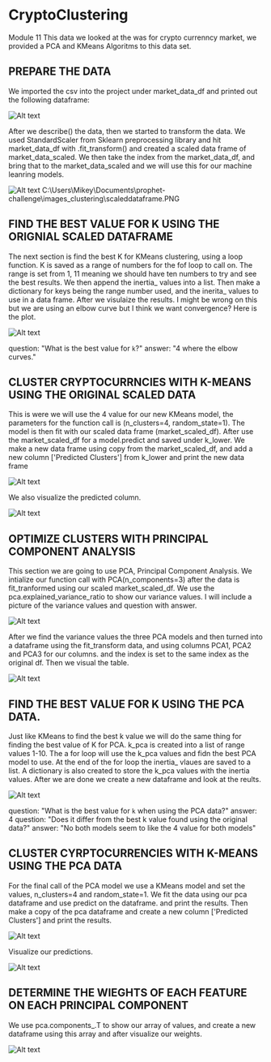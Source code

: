 # CryptoClustering
Module 11
This data we looked at the was for crypto currenncy market, we provided a PCA and KMeans Algoritms to this data set.

PREPARE THE DATA
---------------------------------------------------------------------------------------------------------------------------
We imported the csv into the project under market_data_df and printed out the following dataframe:

![Alt text](intialdataframe.PNG)

After we describe() the data, then we started to transform the data. We used StandardScaler from Sklearn preprocessing 
library and hit market_data_df with .fit_transform() and created a scaled data frame of market_data_scaled. We then take
the index from the market_data_df, and bring that to the market_data_scaled and we will use this for our machine leanring 
models. 

![Alt text](scaleddataframe.PNG) C:\Users\Mikey\Documents\prophet-challenge\images_clustering\scaleddataframe.PNG

FIND THE BEST VALUE FOR K USING THE ORIGNIAL SCALED DATAFRAME
---------------------------------------------------------------------------------------------------------------------------
The next section is find the best K for KMeans clustering, using a loop function. K is saved as a range of numbers for the
fof loop to call on. The range is set from 1, 11 meaning we should have ten numbers to try and see the best results. We 
then append the inertia_ values into a list. Then make a dictionary for keys being the range number used, and the inerita_
values to use in a data frame. After we visulaize the results. I might be wrong on this but we are using an elbow curve 
but I think we want convergence? Here is the plot. 

![Alt text](elbowcurve.PNG)

question: "What is the best value for `k`?"
answer: "4 where the elbow curves."

CLUSTER CRYPTOCURRNCIES WITH K-MEANS USING THE ORIGINAL SCALED DATA
---------------------------------------------------------------------------------------------------------------------------
This is were we will use the 4 value for our new KMeans model, the parameters for the function call is (n_clusters=4,
random_state=1). The model is then fit with our scaled data frame (market_scaled_df). After use the market_scaled_df for
a model.predict and saved under k_lower. We make a new data frame using copy from the market_scaled_df, and add a new column
['Predicted Clusters'] from k_lower and print the new data frame

![Alt text](scaleddataframe.PNG)

We also visualize the predicted column.

![Alt text](scaleddataframe.PNG)

OPTIMIZE CLUSTERS WITH PRINCIPAL COMPONENT ANALYSIS
---------------------------------------------------------------------------------------------------------------------------
This section we are going to use PCA, Principal Component Analysis. We intialize our function call with PCA(n_components=3)
after the data is fit_tranformed using our scaled market_scaled_df. We use the pca.explained_variance_ratio to show our 
variance values. I will include a picture of the variance values and question with answer.

![Alt text](varianceratio.PNG)

After we find the variance values the three PCA models and then turned into a dataframe using the fit_transform data, 
and using columns PCA1, PCA2 and PCA3 for our columns. and the index is set to the same index as the original df. Then we
visual the table.

![Alt text](pcadf.PNG)

FIND THE BEST VALUE FOR K USING THE PCA DATA.
---------------------------------------------------------------------------------------------------------------------------
Just like KMeans to find the best k value we will do the same thing for finding the best value of K for PCA. k_pca is created
into a list of range values 1-10. The a for loop will use the k_pca values and fidn the best PCA model to use. At the end of 
the for loop the inertia_ vlaues are saved to a list. A dictionary is also created to store the k_pca values with the inertia 
values. After we are done we create a new dataframe and look at the reults.

![Alt text](pcaelbow.PNG)

question: "What is the best value for `k` when using the PCA data?"
answer: 4
question: "Does it differ from the best k value found using the original data?"
answer: "No both models seem to like the 4 value for both models"

CLUSTER CYRPTOCURRENCIES WITH K-MEANS USING THE PCA DATA
---------------------------------------------------------------------------------------------------------------------------
For the final call of the PCA model we use a KMeans model and set the values, n_clusters=4 and random_state=1. We fit the 
data using our pca dataframe and use predict on the dataframe. and print the results. Then make a copy of the pca dataframe
and create a new column ['Predicted Clusters'] and print the results. 

![Alt text](pcapredict.PNG)

Visualize our predictions.

![Alt text](pcavis.PNG)

DETERMINE THE WIEGHTS OF EACH FEATURE ON EACH PRINCIPAL COMPONENT
---------------------------------------------------------------------------------------------------------------------------
We use pca.components_.T to show our array of values, and create a new dataframe using this array and after visualize our 
weights. 

![Alt text](pcaweights.PNG)

